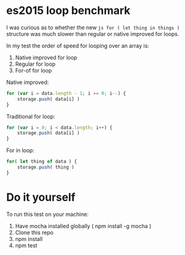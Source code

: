 # es2015 loop benchmark

I was curious as to whether the new ```js for ( let thing in things )``` structure was much slower than regular or native improved for loops.

In my test the order of speed for looping over an array is:

1. Native improved for loop
2. Regular for loop
3. For-of for loop

Native improved:

```js
for (var i = data.length - 1; i >= 0; i--) {
    storage.push( data[i] )
}
```

Traditional for loop:

```js 
for (var i = 0; i < data.length; i++) {
    storage.push( data[i] )
}
```

For in loop:

```js
for( let thing of data ) {
    storage.push( thing )
}
```

# Do it yourself

To run this test on your machine:

1. Have mocha installed globally ( npm install -g mocha )
2. Clone this repo
3. npm install
4. npm test